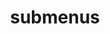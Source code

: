 ---
layout: page
title: submenus
nav: false # true
nav_order: # 7
dropdown: true
children:
    - title: publications
      permalink: /publications/
    - title: divider
    - title: projects
      permalink: /projects/
---